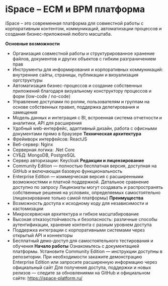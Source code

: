 # iSpace – ECM и BPM платформа
iSpace – это современная платформа для совместной работы с корпоративным контентом, коммуникаций, автоматизации процессов и создания бизнес-приложений любого масштаба.

**Основные возможности**
* Организация совместной работы и структурированное хранение файлов, документов и других объектов с гибким разграничением прав
* Инструменты для информирования и корпоративных коммуникаций: внутренние сайты, страницы, публикации и визуализация оргструктуры
* Автоматизация бизнес-процессов и создание собственных приложений благодаря визуальному конструктору процессов и форм (low-code / no-code)
* Управление доступами по ролям, пользователям и группам на основе собственных правил, поддержка делегирования и замещения
* Модель данных и интеграция с BI, встроенная система отчетности и аналитики, API для расширения
* Удобный web-интерфейс, адаптивный дизайн, работа с офисными документами прямо в браузере
**Техническая архитектура**
* Фреймворк интерфейсов: ReactJS
* Веб-сервер: Nginx
* Серверная логика: .Net Core
* СУБД: MongoDB, PostgreSQL
* Сервер авторизации: Keycloak
**Редакции и лицензирование**
* Community Edition — полностью бесплатная версия, доступная на GitHub и включающая базовую функциональность
* Enterprise Edition — коммерческая версия с расширенными возможностями и платной поддержкой. Детальное сравнение доступно по запросу
Лицензиаты могут создавать и распространять собственные решения на условиях, определяемых самостоятельно (лицензирование только самой платформы)
**Преимущества**
* Возможность доступа к исходному коду для независимости и кастомизации
* Микросервисная архитектура и гибкое масштабирование
* Высокая отказоустойчивость и безопасность: различные способы аутентификации, хранение контента с разным уровнем доступа
* Поддержка интеграции с корпоративными системами через открытый API и коннекторы
* Бесплатный демо-доступ для самостоятельного тестирования и обучения
**Начало работы**
Ознакомьтесь с документацией платформы.
Установите Community Edition — инструкции доступны в репозитории.
При необходимости закажите демонстрацию Enterprise Edition или запросите расширенную информацию через официальный сайт
Для получения доступа, поддержки и новых релизов — следите за обновлениями на GitHub и официальном сайте: https://ispace-platform.ru/ 
